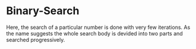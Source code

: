 # Binary-Search
Here, the search of a particular number is done with very few iterations.
As the name suggests the whole search body is devided into two parts and searched progressively.
